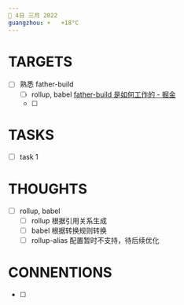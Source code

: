 ```yaml
---
📆 4日 三月 2022
guangzhou: ☀️   +18°C
---
```


# TARGETS
- [ ] 熟悉 father-build
	- [ ] rollup, babel [father-build 是如何工作的 - 掘金](https://juejin.cn/post/6955306311751827464)
	- [ ] 

# TASKS
- [ ] task 1

# THOUGHTS
- [ ] rollup, babel
	- [ ] rollup 根据引用关系生成
	- [ ] babel 根据转换规则转换
	- [ ] rollup-alias 配置暂时不支持，待后续优化

# CONNENTIONS
- [ ] 